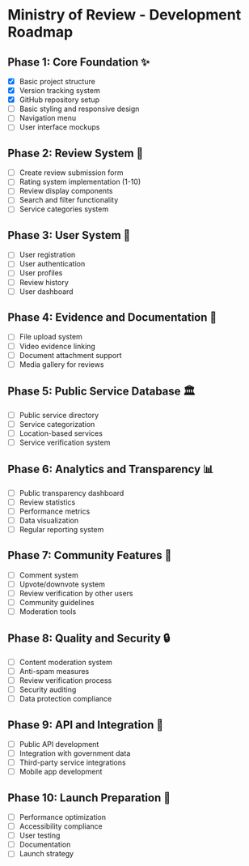 # Ministry of Review - Development Roadmap

## Phase 1: Core Foundation ✨
- [x] Basic project structure
- [x] Version tracking system
- [x] GitHub repository setup
- [ ] Basic styling and responsive design
- [ ] Navigation menu
- [ ] User interface mockups

## Phase 2: Review System 📝
- [ ] Create review submission form
- [ ] Rating system implementation (1-10)
- [ ] Review display components
- [ ] Search and filter functionality
- [ ] Service categories system

## Phase 3: User System 👤
- [ ] User registration
- [ ] User authentication
- [ ] User profiles
- [ ] Review history
- [ ] User dashboard

## Phase 4: Evidence and Documentation 📸
- [ ] File upload system
- [ ] Video evidence linking
- [ ] Document attachment support
- [ ] Media gallery for reviews

## Phase 5: Public Service Database 🏛️
- [ ] Public service directory
- [ ] Service categorization
- [ ] Location-based services
- [ ] Service verification system

## Phase 6: Analytics and Transparency 📊
- [ ] Public transparency dashboard
- [ ] Review statistics
- [ ] Performance metrics
- [ ] Data visualization
- [ ] Regular reporting system

## Phase 7: Community Features 🤝
- [ ] Comment system
- [ ] Upvote/downvote system
- [ ] Review verification by other users
- [ ] Community guidelines
- [ ] Moderation tools

## Phase 8: Quality and Security 🔒
- [ ] Content moderation system
- [ ] Anti-spam measures
- [ ] Review verification process
- [ ] Security auditing
- [ ] Data protection compliance

## Phase 9: API and Integration 🔌
- [ ] Public API development
- [ ] Integration with government data
- [ ] Third-party service integrations
- [ ] Mobile app development

## Phase 10: Launch Preparation 🚀
- [ ] Performance optimization
- [ ] Accessibility compliance
- [ ] User testing
- [ ] Documentation
- [ ] Launch strategy
